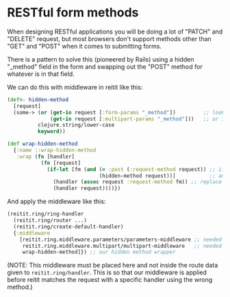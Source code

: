 # RESTful form methods

When designing RESTful applications you will be doing a lot of "PATCH" and "DELETE" request, but  most browsers don't support methods other than "GET" and "POST" when it comes to submitting forms. 

There is a pattern to solve this (pioneered by Rails) using a hidden "_method" field in the form and swapping out the "POST" method for whatever is in that field.

We can do this with middleware in reitit like this: 
```clj
(defn- hidden-method
  [request]
  (some-> (or (get-in request [:form-params "_method"])         ;; look for "_method" field in :form-params
              (get-in request [:multipart-params "_method"]))   ;; or in :multipart-params
          clojure.string/lower-case
          keyword))

(def wrap-hidden-method
  {:name ::wrap-hidden-method
   :wrap (fn [handler]
           (fn [request]
             (if-let [fm (and (= :post (:request-method request)) ;; if this is a :post request
                              (hidden-method request))]           ;; and there is a "_method" field 
               (handler (assoc request :request-method fm)) ;; replace :request-method
               (handler request))))})
```

And apply the middleware like this: 
```clj
(reitit.ring/ring-handler
  (reitit.ring/router ...)
  (reitit.ring/create-default-handler)
  {:middleware 
    [reitit.ring.middleware.parameters/parameters-middleware ;; needed to have :form-params in the request map
     reitit.ring.middleware.multipart/multipart-middleware   ;; needed to have :multipart-params in the request map
     wrap-hidden-method]}) ;; our hidden method wrapper
```
(NOTE: This middleware must be placed here and not inside the route data given to `reitit.ring/handler`. 
This is so that our middleware is applied before reitit matches the request with a specific handler using the wrong method.)

